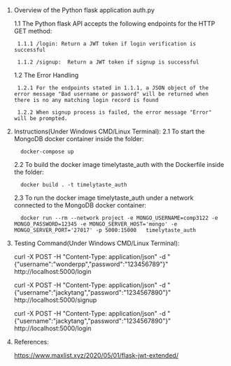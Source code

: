 1. Overview of the Python flask application auth.py

   1.1 The Python flask API accepts the following endpoints for the HTTP GET method:
     
        1.1.1 /login: Return a JWT token if login verification is successful
     
        1.1.2 /signup:  Return a JWT token if signup is successful
    
   1.2 The Error Handling 
     
        1.2.1 For the endpoints stated in 1.1.1, a JSON object of the error message "Bad username or password" will be returned when there is no any matching login record is found
     
        1.2.2 When signup process is failed, the error message "Error" will be prompted.	

2. Instructions(Under Windows CMD/Linux Terminal):
      2.1 To start the MongoDB docker container inside the folder:
      
         docker-compose up
	 
      2.2 To build the docker image timelytaste_auth with the Dockerfile inside the folder:
      
         docker build . -t timelytaste_auth 

      2.3 To run the docker image timelytaste_auth under a network connected to the MongoDB docker container:
      
         docker run --rm --network project -e MONGO_USERNAME=comp3122 -e MONGO_PASSWORD=12345 -e MONGO_SERVER_HOST='mongo' -e  MONGO_SERVER_PORT='27017' -p 5000:15000   timelytaste_auth
			
3. Testing Command(Under Windows CMD/Linux Terminal):
	
	curl -X POST -H "Content-Type: application/json" -d "{\"username\":\"wonderpp\",\"password\":\"123456789\"}" http://localhost:5000/login
	
	curl -X POST -H "Content-Type: application/json" -d "{\"username\":\"jackytang\",\"password\":\"1234567890\"}"  http://localhost:5000/signup 
        
	curl -X POST -H "Content-Type: application/json" -d "{\"username\":\"jackytang\",\"password\":\"1234567890\"}"  http://localhost:5000/login
	  
4. References:

   https://www.maxlist.xyz/2020/05/01/flask-jwt-extended/
